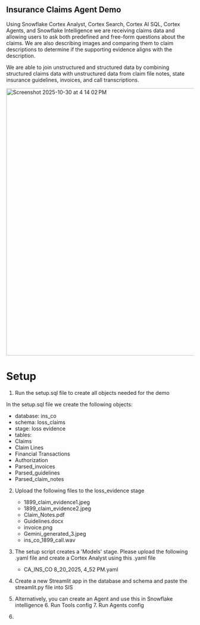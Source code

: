 ## Insurance Claims Agent Demo
Using Snowflake Cortex Analyst, Cortex Search, Cortex AI SQL, Cortex Agents, and Snowflake Intelligence we are receiving claims data and allowing users to ask both predefined and free-form questions about the claims. We are also describing images and comparing them to claim descriptions to determine if the supporting evidence aligns with the description.

We are able to join unstructured and structured data by combining structured claims data with unstructured data from claim file notes, state insurance guidelines, invoices, and call transcriptions.

<img width="957" height="719" alt="Screenshot 2025-10-30 at 4 14 02 PM" src="https://github.com/user-attachments/assets/436f4dfc-6eab-48d1-b148-5c07f632cbb9" />

# Setup
1. Run the setup.sql file to create all objects needed for the demo

In the setup.sql file we create the following objects:

* database: ins_co
* schema: loss_claims
* stage: loss evidence
*  tables:
  * Claims
  * Claim Lines
  * Financial Transactions
  * Authorization
  * Parsed_invoices
  * Parsed_guidelines
  * Parsed_claim_notes

2. Upload the following files to the loss_evidence stage
   * 1899_claim_evidence1.jpeg
   * 1899_claim_evidence2.jpeg
   * Claim_Notes.pdf
   * Guidelines.docx
   * invoice.png
   * Gemini_generated_3.jpeg
   * ins_co_1899_call.wav

3. The setup script creates a 'Models' stage. Please upload the following .yaml file and create a Cortex Analyst using this .yaml file
   * CA_INS_CO 8_20_2025, 4_52 PM.yaml
4. Create a new Streamlit app in the database and schema and paste the streamlit.py file into SIS
5. Alternatively, you can create an Agent and use this in Snowflake intelligence
   6. Run Tools config
   7. Run Agents config
  
6. 




